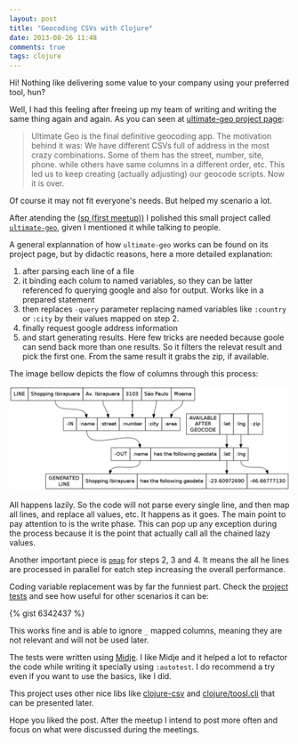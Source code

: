 ```yaml
---
layout: post
title: "Geocoding CSVs with Clojure"
date: 2013-08-26 11:48
comments: true
tags: clojure
---
```


Hi! Nothing like delivering some value to your company using your preferred tool, hun?

Well, I had this feeling after freeing up my team of writing and writing the same thing again and again. As you can seen at [ultimate-geo project page](https://github.com/paulosuzart/ultimate-geo):



> Ultimate Geo is the final definitive geocoding app. The motivation behind it was: We have different CSVs full of address in the most crazy combinations. Some of them has the street, number, site, phone. while others have same columns in a different order, etc. This led us to keep creating (actually adjusting) our geocode scripts. Now it is over.

Of course it may not fit everyone's needs. But helped my scenario a lot.
<!--more-->
After atending the [(sp (first meetup))](http://www.meetup.com/clj-sp/events/132201232/) I polished this small project called [`ultimate-geo`](https://github.com/paulosuzart/ultimate-geo), given I mentioned it while talking to people.

A general explannation of how `ultimate-geo` works can be found on its project page, but by didactic reasons, here a more detailed explanation:

   1. after parsing each line of a file
   1. it binding each colum to named variables, so they can be latter referenced fo querying google and also for output. Works like in a prepared statement
   1. then replaces `-query` parameter replacing named variables like `:country` or `:city` by their values mapped on step 2.
   1. finally request google address information
   1. and start generating results. Here few tricks are needed because goole can send back more than one results. So it filters the relevat result and pick the first one. From the same result it grabs the zip, if available.

The image bellow depicts the flow of columns through this process:

![ultimate-geo](http://github.com/paulosuzart/ultimate-geo/raw/master/ultimate.png)

All happens lazily. So the code will not parse every single line, and then map all lines, and replace all values, etc. It happens as it goes. The main point to pay attention to is the write phase. This can pop up any exception during the process because it is the point that actually call all the chained lazy values.

Another important piece is [`pmap`](http://clojuredocs.org/clojure_core/clojure.core/pmap) for steps 2, 3 and 4. It means the all he lines are processed in parallel for eatch step increasing the overall performance.

Coding variable replacement was by far the funniest part. Check the [project tests](https://github.com/paulosuzart/ultimate-geo/blob/master/test/geocoder/t_core.clj) and see how useful for other scenarios it can be:

{% gist 6342437 %}

This works fine and is able to ignore `_` mapped columns, meaning they are not relevant and will not be used later.

The tests were written using [Midje](https://github.com/marick/Midje). I like Midje and it helped a lot to refactor the code while writing it specially using `:autotest`. I do recommend a try even if you want to use the basics, like I did.

This project uses other nice libs like [clojure-csv](https://github.com/davidsantiago/clojure-csv) and [clojure/toosl.cli](https://github.com/clojure/tools.cli) that can be presented later.

Hope you liked the post. After the meetup I intend to post more often and focus on what were discussed during the meetings.


